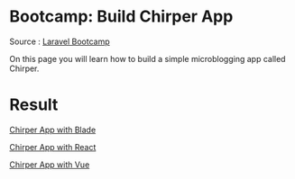 # Bootcamp: Build Chirper App

Source : [Laravel Bootcamp](https://bootcamp.laravel.com/)

On this page you will learn how to build a simple microblogging app called Chirper.

# Result
[Chirper App with Blade](https://github.com/arifbudimanarrosyid/chirper)

[Chirper App with React](https://github.com/arifbudimanarrosyid/chirper-inertia-react)

[Chirper App with Vue](https://github.com/arifbudimanarrosyid/chirper-inertia-vue)